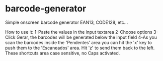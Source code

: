 # barcode-generator
Simple onscreen barcode generator EAN13, CODE128, etc...

How to use it:
1-Paste the values in the input textarea
2-Choose options
3-Click Gerar, the barcodes will be generated below the input field
4-As you scan the barcodes inside the 'Pendentes' area you can hit the 'x' key to push them to the 'Escaneados' area. Hit 'z' to send them back to the left. These shortcuts area case sensitive, no Caps activated.
